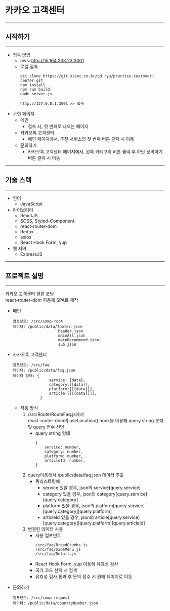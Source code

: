 # 카카오 고객센터
--------------------
## 시작하기
------------------------

- 접속 방법
    - aws: http://15.164.233.23:3001
    - 로컬 접속
        ```
        git clone https://git.xsinc.co.kr/gd.ryu/practice-customer-center.git
        npm install
        npm run build
        node server.js

        http://127.0.0.1:3001 >> 접속
        ```
- 구현 페이지
    - 메인
        - 접속 시, 첫 번째로 나오는 페이지
    - 카카오톡 고객센터
        - 메인 페이지에서, 추천 서비스의 첫 번째 버튼 클릭 시 이동
    - 문의하기
        - 카카오톡 고객센터 페이지에서, 왼쪽 카테고리 버튼 클릭 후 하단 문의하기 버튼 클릭 시 이동
---------------------
## 기술 스텍
----------------------
- 언어
    - JavaScript
- 라이브러리
    - ReactJS
    - SCSS, Styled-Component
    - react-router-dom
    - Redux
    - axios
    - React Hook Form, yup
- 웹 서버
    - ExpressJS
-------------------------
## 프로젝트 설명
--------------------------
카카오 고객센터 클론 코딩  
react-router-dom 이용해 SPA로 제작
- 메인

    ```
    컴포넌트: /src/comp-root
    데이터: /public/data/footer.json 
                        header.json
                        mainAll.json
                        mainRecommend.json
                        sub.json
    ```
- 카카오톡 고객센터
    ```
    컴포넌트: /src/faq
    데이터: /public/data/faq.json
    데이터 형태: {
                    service: [data],
                    category:[[data]],
                    platform:[[[data]]],
                    article:[[[[data]]]],
                }
    ```
    - 작동 방식  
        1. /src/Route/RouteFaq.js에서  
        react-router-dom의 useLocation() hook을 이용해 query string 분석 및 query 변수 선언
            - query string 형태
                ```
                {
                    service: number,
                    category: number,
                    platform: number,
                    articleId: number,
                }
                ```
        2. query이용해서 /public/data/faq.json 데이터 추출
            - 쿼리스트링에
                - service 있을 경우, json의 service[query.service]
                - category 있을 경우, json의 category[query.service][query.category]
                - platform 있을 경우, json의 platform[query.service][query.category][query.platform]
                - articleId 있을 경우, json의 article[query.service][query.category][query.platform][query.articleId]
        3. 변경된 데이터 사용
            - 사용 컴포넌트
                ```
                /src/faq/BreadCrumbs.js
                /src/faq/SideMenu.js
                /src/faq/Detail.js
                ```
            - React Hook Form, yup 이용해 유효성 검사
            - 국가 코드 선택 시 검색
            - 유효성 검사 통과 후 문의 접수 시 원래 페이지로 이동
- 문의하기
    ```
    컴포넌트: /src/comp-request
    데이터: /public/data/countryNumber.json
    ```
